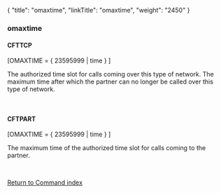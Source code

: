 {
    "title": "omaxtime",
    "linkTitle": "omaxtime",
    "weight": "2450"
}<span id="omaxtime"></span>

### omaxtime

#### CFTTCP

\[OMAXTIME = { 23595999
| time } \]

The authorized time slot for calls coming over this type of network.
The maximum time after which the partner can no longer be called over
this type of network.

 

#### CFTPART

\[OMAXTIME = { 23595999
| time } \]

The maximum time of the authorized time
slot for calls coming to the partner.

 

[Return to Command index](../../)
